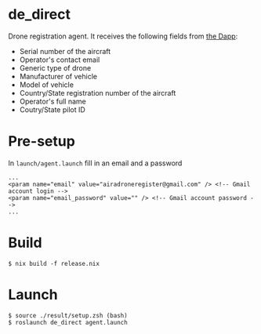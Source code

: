 # de_direct

Drone registration agent. It receives the following fields from [the Dapp](https://drone-employee.com/registration/#/):

* Serial number of the aircraft
* Operator's contact email
* Generic type of drone
* Manufacturer of vehicle
* Model of vehicle
* Country/State registration number of the aircraft
* Operator's full name
* Coutry/State pilot ID

# Pre-setup

In `launch/agent.launch` fill in an email and a password
```
...
<param name="email" value="airadroneregister@gmail.com" /> <!-- Gmail account login -->
<param name="email_password" value="" /> <!-- Gmail account password -->
...
```

# Build

```
$ nix build -f release.nix
```

# Launch

```
$ source ./result/setup.zsh (bash)
$ roslaunch de_direct agent.launch
```
